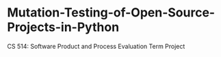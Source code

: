 # Mutation-Testing-of-Open-Source-Projects-in-Python
CS 514: Software Product and Process Evaluation Term Project
